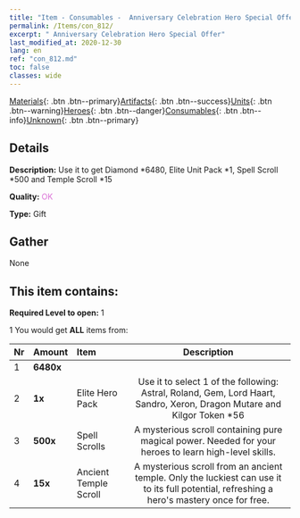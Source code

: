 ```yaml
---
title: "Item - Consumables -  Anniversary Celebration Hero Special Offer"
permalink: /Items/con_812/
excerpt: " Anniversary Celebration Hero Special Offer"
last_modified_at: 2020-12-30
lang: en
ref: "con_812.md"
toc: false
classes: wide
---
```

 [Materials](/Items/){: .btn .btn--primary}[Artifacts](/Items/Artifacts/){: .btn .btn--success}[Units](/Items/Units/){: .btn .btn--warning}[Heroes](/Items/Heroes/){: .btn .btn--danger}[Consumables](/Items/Consumables/){: .btn .btn--info}[Unknown](/Items/Unknown/){: .btn .btn--primary}

## Details
 **Description:** Use it to get Diamond *6480, Elite Unit Pack *1, Spell Scroll *500 and Temple Scroll *15

 **Quality:** <span style="color: #DA70D6">OK</span>

 **Type:** Gift

## Gather

  None

## This item contains:

 **Required Level to open:** 1

 1 You would get **ALL** items  from:

  | Nr | Amount |     Item    | Description |
  |:---|:-------|:------------|:-----------:|
  | 1 |  **6480x** | <i class="fas fa-gem"/> |  | 
  | 2 |  **1x** | Elite Hero Pack | Use it to select 1 of the following: Astral, Roland, Gem, Lord Haart, Sandro, Xeron, Dragon Mutare and Kilgor Token *56  | 
  | 3 |  **500x** | Spell Scrolls | A mysterious scroll containing pure magical power. Needed for your heroes to learn high-level skills.  | 
  | 4 |  **15x** | Ancient Temple Scroll | A mysterious scroll from an ancient temple. Only the luckiest can use it to its full potential, refreshing a hero's mastery once for free.  | 
